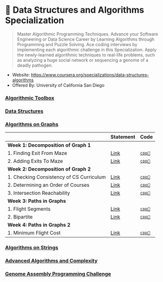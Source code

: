 # 🍨 Data Structures and Algorithms Specialization

> Master Algorithmic Programming Techniques. Advance your Software Engineering or Data Science Career by Learning Algorithms through Programming and Puzzle Solving. Ace coding interviews by implementing each algorithmic challenge in this Specialization. Apply the newly-learned algorithmic techniques to real-life problems, such as analyzing a huge social network or sequencing a genome of a deadly pathogen.

* Website: https://www.coursera.org/specializations/data-structures-algorithms
* Offered By: University of California San Diego

###  [Algorithmic Toolbox](https://www.coursera.org/learn/data-structures?specialization=data-structures-algorithms)

### [Data Structures](https://www.coursera.org/learn/data-structures?specialization=data-structures-algorithms)

### [Algorithms on Graphs](https://www.coursera.org/learn/algorithms-on-graphs?specialization=data-structures-algorithms)

<table>
<thead>
<th></th>
<th>Statement</th>
<th>Code</th>
</thead>
<tbody>
<tr>
<td colspan="3" align="left"><b>Week 1: Decomposition of Graph 1</b></td>
</tr>
<tr>
<td>1. Finding Exit From Maze</td>
<td><a href="../../problems/dsas_aog_week1_graph_decomposition1_1_finding_exit_from_maze/doc/week1_graph_decomposition1.pdf">Link</a></td>
<td>
<a href="../../problems/dsas_aog_week1_graph_decomposition1_1_finding_exit_from_maze/src/main/reachability.cpp"><code>cpp🐀</code></a>
</td>
</tr>
<tr>
<td>2. Adding Exits To Maze</td>
<td><a href="../../problems/dsas_aog_week1_graph_decomposition1_2_adding_exits_to_maze/doc/week1_graph_decomposition1.pdf">Link</a></td>
<td>
<a href="../../problems/dsas_aog_week1_graph_decomposition1_2_adding_exits_to_maze/src/main/connected_components.cpp"><code>cpp🐀</code></a>
</td>
</tr>
<tr>
<td colspan="3" align="left"><b>Week 2: Decomposition of Graph 2</b></td>
</tr>
<tr>
<td>1. Checking Consistency of CS Curriculum</td>
<td><a href="../../problems/dsas_aog_week2_graph_decomposition2_1_cs_curriculum/doc/week2_graph_decomposition2.pdf">Link</a></td>
<td>
<a href="../../problems/dsas_aog_week2_graph_decomposition2_1_cs_curriculum/src/main/acyclicity.cpp"><code>cpp🐀</code></a>
</td>
</tr>
<tr>
<td>2. Determining an Order of Courses</td>
<td><a href="../../problems/dsas_aog_week2_graph_decomposition2_2_order_of_courses/doc/week2_graph_decomposition2.pdf">Link</a></td>
<td>
<a href="../../problems/dsas_aog_week2_graph_decomposition2_2_order_of_courses/src/main/toposort.cpp"><code>cpp🐀</code></a>
</td>
</tr>
<tr>
<td>3. Intersection Reachability</td>
<td><a href="../../problems/dsas_aog_week2_graph_decomposition2_3_intersection_reachability/doc/week2_graph_decomposition2.pdf">Link</a></td>
<td>
<a href="../../problems/dsas_aog_week2_graph_decomposition2_3_intersection_reachability/src/main/strongly_connected.cpp"><code>cpp🐀</code></a>
</td>
</tr>
<tr>
<td colspan="3" align="left"><b>Week 3: Paths in Graphs</b></td>
</tr>
<tr>
<td>1. Flight Segments</td>
<td><a href="../../problems/dsas_aog_week3_paths_in_graphs1_1_flight_segments/doc/week3_paths_in_graphs1.pdf">Link</a></td>
<td>
<a href="../../problems/dsas_aog_week3_paths_in_graphs1_1_flight_segments/src/main/bfs.cpp"><code>cpp🐀</code></a>
</td>
</tr>
<tr>
<td>2. Bipartite</td>
<td><a href="../../problems/dsas_aog_week3_paths_in_graphs1_2_bipartite/doc/week3_paths_in_graphs1.pdf">Link</a></td>
<td>
<a href="../../problems/dsas_aog_week3_paths_in_graphs1_2_bipartite/src/main/bipartite.cpp"><code>cpp🐀</code></a>
</td>
</tr>
<tr>
<td colspan="3" align="left"><b>Week 4: Paths in Graphs 2</b></td>
</tr>
<tr>
<td>1. Minimum Flight Cost</td>
<td><a href="../../problems/dsas_aog_week4_paths_in_graphs2_1_minimum_flight_cost/week4_paths_in_graphs2.pdf">Link</a></td>
<td>
<a href="../../problems/dsas_aog_week4_paths_in_graphs2_1_minimum_flight_cost/src/main/dijkstra.cpp"><code>cpp🐀</code></a>
</td>
</tr>
</tbody>
</table>

### [Algorithms on Strings](https://www.coursera.org/learn/algorithms-on-strings?specialization=data-structures-algorithms)

### [Advanced Algorithms and Complexity](https://www.coursera.org/learn/advanced-algorithms-and-complexity?specialization=data-structures-algorithms)

### [Genome Assembly Programming Challenge](https://www.coursera.org/learn/assembling-genomes?specialization=data-structures-algorithms)